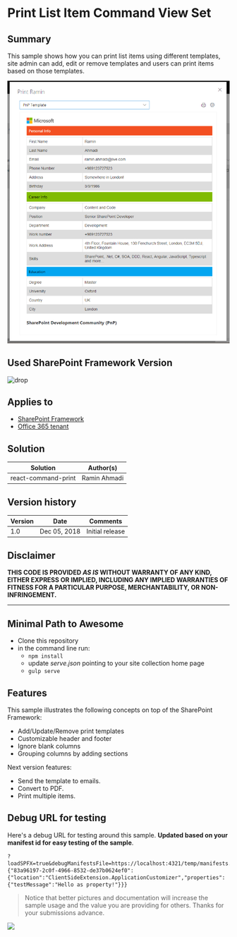 # Print List Item Command View Set

## Summary
This sample shows how you can print list items using different templates, site admin can add, edit or remove templates and users can print items based on those templates.

![react-command-print](./assets/screenshot.PNG)

## Used SharePoint Framework Version 
![drop](https://img.shields.io/badge/version-1.7-green.svg)

## Applies to

* [SharePoint Framework](https://dev.office.com/sharepoint)
* [Office 365 tenant](https://dev.office.com/sharepoint/docs/spfx/set-up-your-development-environment)

## Solution

Solution|Author(s)
--------|---------
react-command-print | Ramin Ahmadi

## Version history

Version|Date|Comments
-------|----|--------
1.0|Dec 05, 2018|Initial release

## Disclaimer
**THIS CODE IS PROVIDED *AS IS* WITHOUT WARRANTY OF ANY KIND, EITHER EXPRESS OR IMPLIED, INCLUDING ANY IMPLIED WARRANTIES OF FITNESS FOR A PARTICULAR PURPOSE, MERCHANTABILITY, OR NON-INFRINGEMENT.**

---

## Minimal Path to Awesome

- Clone this repository
- in the command line run:
  - `npm install`
  - update _serve.json_ pointing to your site collection home page
  - `gulp serve`

## Features
This sample illustrates the following concepts on top of the SharePoint Framework:

* Add/Update/Remove print templates
* Customizable header and footer
* Ignore blank columns
* Grouping columns by adding sections

Next version features:

* Send the template to emails.
* Convert to PDF.
* Print multiple items.

## Debug URL for testing
Here's a debug URL for testing around this sample. **Updated based on your manifest id for easy testing of the sample**.

```
?loadSPFX=true&debugManifestsFile=https://localhost:4321/temp/manifests.js&customActions={"83a96197-2c0f-4966-8532-de37b0624ef0":{"location":"ClientSideExtension.ApplicationCustomizer","properties":{"testMessage":"Hello as property!"}}}
```

> Notice that better pictures and documentation will increase the sample usage and the value you are providing for others. Thanks for your submissions advance.

<img src="https://telemetry.sharepointpnp.com/sp-dev-fx-extensions/samples/readme-template" />
